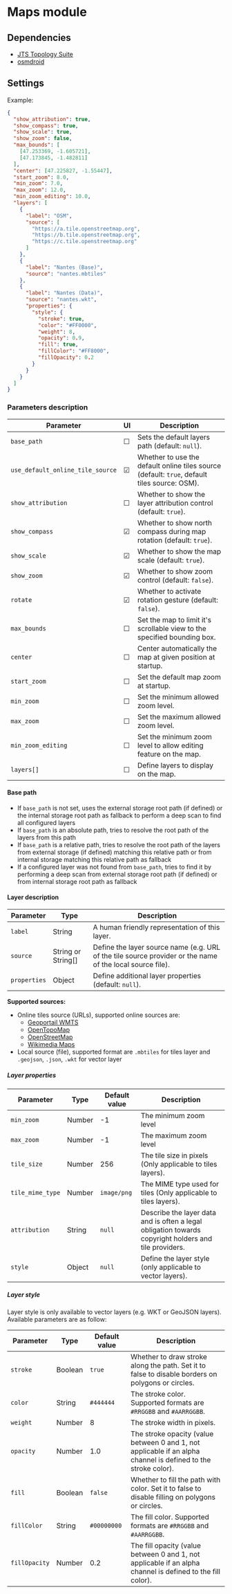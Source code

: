 # Maps module

## Dependencies

- [JTS Topology Suite](https://github.com/locationtech/jts)
- [osmdroid](https://github.com/osmdroid/osmdroid)

## Settings

Example:

```json
{
  "show_attribution": true,
  "show_compass": true,
  "show_scale": true,
  "show_zoom": false,
  "max_bounds": [
    [47.253369, -1.605721],
    [47.173845, -1.482811]
  ],
  "center": [47.225827, -1.55447],
  "start_zoom": 8.0,
  "min_zoom": 7.0,
  "max_zoom": 12.0,
  "min_zoom_editing": 10.0,
  "layers": [
    {
      "label": "OSM",
      "source": [
        "https://a.tile.openstreetmap.org",
        "https://b.tile.openstreetmap.org",
        "https://c.tile.openstreetmap.org"
      ]
    },
    {
      "label": "Nantes (Base)",
      "source": "nantes.mbtiles"
    },
    {
      "label": "Nantes (Data)",
      "source": "nantes.wkt",
      "properties": {
        "style": {
          "stroke": true,
          "color": "#FF0000",
          "weight": 8,
          "opacity": 0.9,
          "fill": true,
          "fillColor": "#FF8000",
          "fillOpacity": 0.2
        }
      }
    }
  ]
}
```

### Parameters description

| Parameter                        | UI      | Description                                                                                  |
| -------------------------------- | ------- | -------------------------------------------------------------------------------------------- |
| `base_path`                      | &#9744; | Sets the default layers path (default: `null`).                                              |
| `use_default_online_tile_source` | &#9745; | Whether to use the default online tiles source (default: `true`, default tiles source: OSM). |
| `show_attribution`               | &#9744; | Whether to show the layer attribution control (default: `true`).                             |
| `show_compass`                   | &#9745; | Whether to show north compass during map rotation (default: `true`).                         |
| `show_scale`                     | &#9745; | Whether to show the map scale (default: `true`).                                             |
| `show_zoom`                      | &#9745; | Whether to show zoom control (default: `false`).                                             |
| `rotate`                         | &#9745; | Whether to activate rotation gesture (default: `false`).                                     |
| `max_bounds`                     | &#9744; | Set the map to limit it's scrollable view to the specified bounding box.                     |
| `center`                         | &#9744; | Center automatically the map at given position at startup.                                   |
| `start_zoom`                     | &#9744; | Set the default map zoom at startup.                                                         |
| `min_zoom`                       | &#9744; | Set the minimum allowed zoom level.                                                          |
| `max_zoom`                       | &#9744; | Set the maximum allowed zoom level.                                                          |
| `min_zoom_editing`               | &#9744; | Set the minimum zoom level to allow editing feature on the map.                              |
| `layers[]`                       | &#9744; | Define layers to display on the map.                                                         |

#### Base path

- If `base_path` is not set, uses the external storage root path (if defined) or the internal
  storage root path as fallback to perform a deep scan to find all configured layers
- If `base_path` is an absolute path, tries to resolve the root path of the layers from this path
- If `base_path` is a relative path, tries to resolve the root path of the layers from external
  storage (if defined) matching this relative path or from internal storage matching this relative
  path as fallback
- If a configured layer was not found from `base_path`, tries to find it by performing a deep scan
  from external storage root path (if defined) or from internal storage root path as fallback

#### Layer description

| Parameter    | Type               | Description                                                                                               |
| ------------ | ------------------ | --------------------------------------------------------------------------------------------------------- |
| `label`      | String             | A human friendly representation of this layer.                                                            |
| `source`     | String or String[] | Define the layer source name (e.g. URL of the tile source provider or the name of the local source file). |
| `properties` | Object             | Define additional layer properties (default: `null`).                                                     |

**Supported sources:**

- Online tiles source (URLs), supported online sources are:
  - [Geoportail WMTS](https://www.geoportail.gouv.fr)
  - [OpenTopoMap](https://www.opentopomap.org)
  - [OpenStreetMap](https://www.openstreetmap.org)
  - [Wikimedia Maps](https://maps.wikimedia.org)
- Local source (file), supported format are `.mbtiles` for tiles layer and `.geojson`, `.json`,
  `.wkt` for vector layer

##### Layer properties

| Parameter        | Type   | Default value | Description                                                                                           |
| ---------------- | ------ | ------------- | ----------------------------------------------------------------------------------------------------- |
| `min_zoom`       | Number | -1            | The minimum zoom level                                                                                |
| `max_zoom`       | Number | -1            | The maximum zoom level                                                                                |
| `tile_size`      | Number | 256           | The tile size in pixels (Only applicable to tiles layers).                                            |
| `tile_mime_type` | Number | `image/png`   | The MIME type used for tiles (Only applicable to tiles layers).                                       |
| `attribution`    | String | `null`        | Describe the layer data and is often a legal obligation towards copyright holders and tile providers. |
| `style`          | Object | `null`        | Define the layer style (only applicable to vector layers).                                            |

##### Layer style

Layer style is only available to vector layers (e.g. WKT or GeoJSON layers). Available parameters
are as follow:

| Parameter     | Type    | Default value | Description                                                                                                    |
| ------------- | ------- | ------------- | -------------------------------------------------------------------------------------------------------------- |
| `stroke`      | Boolean | `true`        | Whether to draw stroke along the path. Set it to false to disable borders on polygons or circles.              |
| `color`       | String  | `#444444`     | The stroke color. Supported formats are `#RRGGBB` and `#AARRGGBB`.                                             |
| `weight`      | Number  | 8             | The stroke width in pixels.                                                                                    |
| `opacity`     | Number  | 1.0           | The stroke opacity (value between 0 and 1, not applicable if an alpha channel is defined to the stroke color). |
| `fill`        | Boolean | `false`       | Whether to fill the path with color. Set it to false to disable filling on polygons or circles.                |
| `fillColor`   | String  | `#00000000`   | The fill color. Supported formats are `#RRGGBB` and `#AARRGGBB`.                                               |
| `fillOpacity` | Number  | 0.2           | The fill opacity (value between 0 and 1, not applicable if an alpha channel is defined to the fill color).     |
